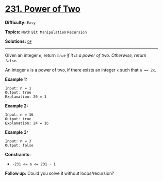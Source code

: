 # [231. Power of Two](https://leetcode.com/problems/power-of-two/)

**Difficulty:** `Easy`

**Topics:** `Math` `Bit Manipulation` `Recursion`

**Solutions:** [`C#`](../../src/csharp/challenges/Problems/PowerOfTwo.cs)

---

Given an integer `n`, return *`true` if it is a power of two. Otherwise, return `false`*.

An integer `n` is a power of two, if there exists an integer `x` such that `n == 2x`.

**Example 1:**

```
Input: n = 1
Output: true
Explanation: 20 = 1
```

**Example 2:**

```
Input: n = 16
Output: true
Explanation: 24 = 16
```

**Example 3:**

```
Input: n = 3
Output: false
```

**Constraints:**

* `-231 <= n <= 231 - 1`

**Follow up:** Could you solve it without loops/recursion?